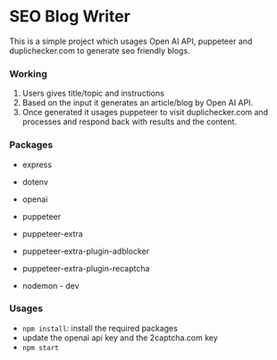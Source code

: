 # SEO Blog Writer

This is a simple project which usages Open AI API, puppeteer and duplichecker.com to generate seo friendly blogs.

### Working

1. Users gives title/topic and instructions
2. Based on the input it generates an article/blog by Open AI API.
3. Once generated it usages puppeteer to visit duplichecker.com and processes and respond back with results and the content.


### Packages
* express
* dotenv
* openai
* puppeteer
* puppeteer-extra
* puppeteer-extra-plugin-adblocker
* puppeteer-extra-plugin-recaptcha

* nodemon - dev 

### Usages
- `npm install`: install the required packages
- update the openai api key and the 2captcha.com key
- `npm start`
